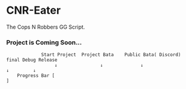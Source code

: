 # CNR-Eater
The Cops N Robbers GG Script.


### Project is Coming Soon...
```
             Start Project  Project Bata    Public Bata( Discord)  final Debug Release
                  ↓                ↓              ↓                     ↓         ↓
    Progress Bar [                                                                 ]
```
